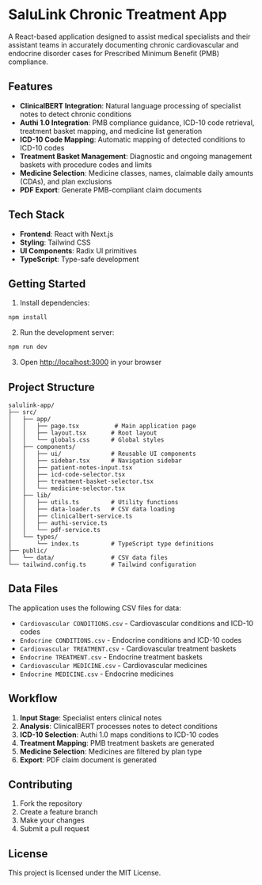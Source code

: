 # SaluLink Chronic Treatment App

A React-based application designed to assist medical specialists and their assistant teams in accurately documenting chronic cardiovascular and endocrine disorder cases for Prescribed Minimum Benefit (PMB) compliance.

## Features

- **ClinicalBERT Integration**: Natural language processing of specialist notes to detect chronic conditions
- **Authi 1.0 Integration**: PMB compliance guidance, ICD-10 code retrieval, treatment basket mapping, and medicine list generation
- **ICD-10 Code Mapping**: Automatic mapping of detected conditions to ICD-10 codes
- **Treatment Basket Management**: Diagnostic and ongoing management baskets with procedure codes and limits
- **Medicine Selection**: Medicine classes, names, claimable daily amounts (CDAs), and plan exclusions
- **PDF Export**: Generate PMB-compliant claim documents

## Tech Stack

- **Frontend**: React with Next.js
- **Styling**: Tailwind CSS
- **UI Components**: Radix UI primitives
- **TypeScript**: Type-safe development

## Getting Started

1. Install dependencies:
```bash
npm install
```

2. Run the development server:
```bash
npm run dev
```

3. Open [http://localhost:3000](http://localhost:3000) in your browser

## Project Structure

```
salulink-app/
├── src/
│   ├── app/
│   │   ├── page.tsx          # Main application page
│   │   ├── layout.tsx       # Root layout
│   │   └── globals.css      # Global styles
│   ├── components/
│   │   ├── ui/              # Reusable UI components
│   │   ├── sidebar.tsx      # Navigation sidebar
│   │   ├── patient-notes-input.tsx
│   │   ├── icd-code-selector.tsx
│   │   ├── treatment-basket-selector.tsx
│   │   └── medicine-selector.tsx
│   ├── lib/
│   │   ├── utils.ts         # Utility functions
│   │   ├── data-loader.ts   # CSV data loading
│   │   ├── clinicalbert-service.ts
│   │   ├── authi-service.ts
│   │   └── pdf-service.ts
│   └── types/
│       └── index.ts         # TypeScript type definitions
├── public/
│   └── data/                # CSV data files
└── tailwind.config.ts       # Tailwind configuration
```

## Data Files

The application uses the following CSV files for data:

- `Cardiovascular CONDITIONS.csv` - Cardiovascular conditions and ICD-10 codes
- `Endocrine CONDITIONS.csv` - Endocrine conditions and ICD-10 codes
- `Cardiovascular TREATMENT.csv` - Cardiovascular treatment baskets
- `Endocrine TREATMENT.csv` - Endocrine treatment baskets
- `Cardiovascular MEDICINE.csv` - Cardiovascular medicines
- `Endocrine MEDICINE.csv` - Endocrine medicines

## Workflow

1. **Input Stage**: Specialist enters clinical notes
2. **Analysis**: ClinicalBERT processes notes to detect conditions
3. **ICD-10 Selection**: Authi 1.0 maps conditions to ICD-10 codes
4. **Treatment Mapping**: PMB treatment baskets are generated
5. **Medicine Selection**: Medicines are filtered by plan type
6. **Export**: PDF claim document is generated

## Contributing

1. Fork the repository
2. Create a feature branch
3. Make your changes
4. Submit a pull request

## License

This project is licensed under the MIT License.